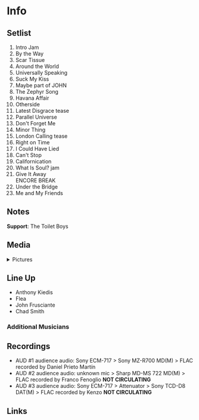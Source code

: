 # Info

## Setlist

1. Intro Jam
2. By the Way
3. Scar Tissue
4. Around the World
5. Universally Speaking
6. Suck My Kiss
7. Maybe part of JOHN
8. The Zephyr Song
9. Havana Affair
10. Otherside
11. Latest Disgrace tease
12. Parallel Universe
13. Don't Forget Me
14. Minor Thing
15. London Calling tease
16. Right on Time
17. I Could Have Lied
18. Can't Stop
19. Californication
20. What Is Soul? jam
21. Give It Away
<br> ENCORE BREAK
22. Under the Bridge
23. Me and My Friends

## Notes

**Support**: The Toilet Boys

## Media 

<details>
  <summary>Pictures</summary>
  <!--<img alt="Setlist" title="Setlist" src="_.jpg" height="200" />-->
</details>

## Line Up

* Anthony Kiedis
* Flea
* John Frusciante
* Chad Smith

### Additional Musicians

## Recordings

* AUD #1 audience audio: Sony ECM-717 > Sony MZ-R700 MD(M) > FLAC recorded by Daniel Prieto Martín
* AUD #2 audience audio: unknown mic > Sharp MD-MS 722 MD(M) > FLAC recorded by Franco Fenoglio **NOT CIRCULATING**   
* AUD #3 audience audio: Sony ECM-717 > Attenuator > Sony TCD-D8 DAT(M) > FLAC recorded by Kenzo **NOT CIRCULATING**

## Links
